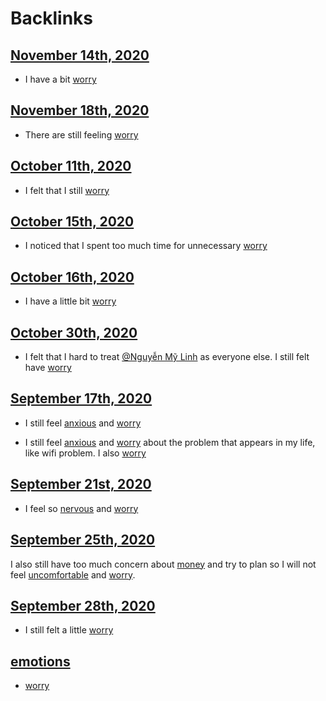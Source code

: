 
# Backlinks
## [November 14th, 2020](<November 14th, 2020.md>)
- I have a bit [worry](<worry.md>)

## [November 18th, 2020](<November 18th, 2020.md>)
- There are still feeling [worry](<worry.md>)

## [October 11th, 2020](<October 11th, 2020.md>)
- I felt that I still [worry](<worry.md>)

## [October 15th, 2020](<October 15th, 2020.md>)
- I noticed that I spent too much time for unnecessary [worry](<worry.md>)

## [October 16th, 2020](<October 16th, 2020.md>)
- I have a little bit [worry](<worry.md>)

## [October 30th, 2020](<October 30th, 2020.md>)
- I felt that I hard to treat [@Nguyễn Mỹ Linh](<@Nguyễn Mỹ Linh.md>) as everyone else. I still felt have [worry](<worry.md>)

## [September 17th, 2020](<September 17th, 2020.md>)
- I still feel [anxious](<anxious.md>) and [worry](<worry.md>)

- I still feel [anxious](<anxious.md>) and [worry](<worry.md>) about the problem that appears in my life, like wifi problem. I also [worry](<worry.md>)

## [September 21st, 2020](<September 21st, 2020.md>)
- I feel so [nervous](<nervous.md>) and [worry](<worry.md>)

## [September 25th, 2020](<September 25th, 2020.md>)
I also still have too much concern about [money](<money.md>) and try to plan so I will not feel [uncomfortable](<uncomfortable.md>) and [worry](<worry.md>).

## [September 28th, 2020](<September 28th, 2020.md>)
- I still felt a little [worry](<worry.md>)

## [emotions](<emotions.md>)
- [worry](<worry.md>)

